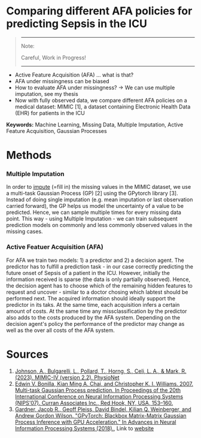 # Comparing different AFA policies for predicting Sepsis in the ICU



   
> ---------------------------------------------
> Note:  
>   
> Careful, Work in Progress!
>
> ---------------------------------------------


  
- Active Feature Acquisition (AFA) ... what is that?  
- AFA under missingness can be biased
- How to evaluate AFA under missingness? -> We can use multiple imputation, see my thesis
- Now with fully observed data, we compare different AFA policies on a medical dataset: MIMIC [1], a dataset containing Electronic Health Data (EHR) for patients in the ICU

**Keywords:** Machine Learning, Missing Data, Multiple Imputation, Active Feature Acquisition, Gaussian Processes

# Methods

### Multiple Imputation

In order to [impute](https://en.wikipedia.org/wiki/Imputation_(statistics)) (=fill in) the missing values in the MIMIC dataset, we use a multi-task Gaussian Process (GP) [2] using the GPytorch library [3]. 
Instead of doing single imputation (e.g. mean imputation or last observation carried forward), the GP helps us model the uncertainty of a value to be predicted. Hence, we can sample multiple times for every missing data point. This way - using Multiple Imputation - we can train subsequent prediction models on commonly and less commonly observed values in the missing cases.

### Active Featuer Acquisition (AFA)

For AFA we train two models: 1) a predictor and 2) a decision agent. 
The predictor has to fulfill a prediction task - in our case correctly predicting the future onset of Sepsis of a patient in the ICU.
However, initially the information received is sparse (the data is only partially observed). Hence, the decision agent has to choose which of the remaining hidden features to request and uncover - similar to a doctor chosing which labtest should be performed next.
The acquired information should ideally support the predictor in its taks. At the same time, each acquisition infers a certain amount of costs. At the same time any missclassification by the predictor also adds to the costs produced by the AFA system.
Depending on the decision agent's policy the performance of the predictor may change as well as the over all costs of the AFA system.





# Sources
1. [Johnson, A., Bulgarelli, L., Pollard, T., Horng, S., Celi, L. A., & Mark, R. (2023). MIMIC-IV (version 2.2). PhysioNet](https://doi.org/10.13026/6mm1-ek67)
2. [Edwin V. Bonilla, Kian Ming A. Chai, and Christopher K. I. Williams. 2007. Multi-task Gaussian Process prediction. In Proceedings of the 20th International Conference on Neural Information Processing Systems (NIPS'07). Curran Associates Inc., Red Hook, NY, USA, 153–160.](https://dl.acm.org/doi/abs/10.5555/2981562.2981582)
3. [Gardner, Jacob R., Geoff Pleiss, David Bindel, Kilian Q. Weinberger, and Andrew Gordon Wilson. "GPyTorch: Blackbox Matrix-Matrix Gaussian Process Inference with GPU Acceleration." In Advances in Neural Information Processing Systems (2018).](https://arxiv.org/abs/1809.11165), Link to [website](https://gpytorch.ai/)
